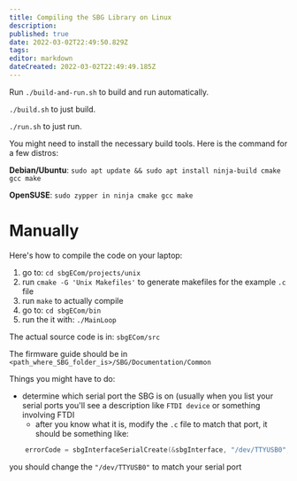 ```yaml
---
title: Compiling the SBG Library on Linux
description: 
published: true
date: 2022-03-02T22:49:50.829Z
tags: 
editor: markdown
dateCreated: 2022-03-02T22:49:49.185Z
---
```


Run `./build-and-run.sh` to build and run automatically.

`./build.sh` to just build.

`./run.sh` to just run.

You might need to install the necessary build tools. Here is the command for a few distros:

**Debian/Ubuntu**: `sudo apt update && sudo apt install ninja-build cmake gcc make`

**OpenSUSE**: `sudo zypper in ninja cmake gcc make`

# Manually

Here's how to compile the code on your laptop:

1. go to: `cd sbgECom/projects/unix`
2. run `cmake -G 'Unix Makefiles'` to generate makefiles for the example `.c` file
3. run `make` to actually compile 
4. go to: `cd sbgECom/bin`
5. run the it with: `./MainLoop`

The actual source code is in: `sbgECom/src`

The firmware guide should be in `<path_where_SBG_folder_is>/SBG/Documentation/Common`


Things you might have to do:
- determine which serial port the SBG is on (usually when you list your serial ports you'll see a description like `FTDI device` or something involving FTDI
  - after you know what it is, modify the `.c` file to match that port, it should be something like: 
```c
	errorCode = sbgInterfaceSerialCreate(&sbgInterface, "/dev/TTYUSB0", 921600);		// Example for Unix using a FTDI Usb2Uart converter
```

you should change the `"/dev/TTYUSB0"` to match your serial port